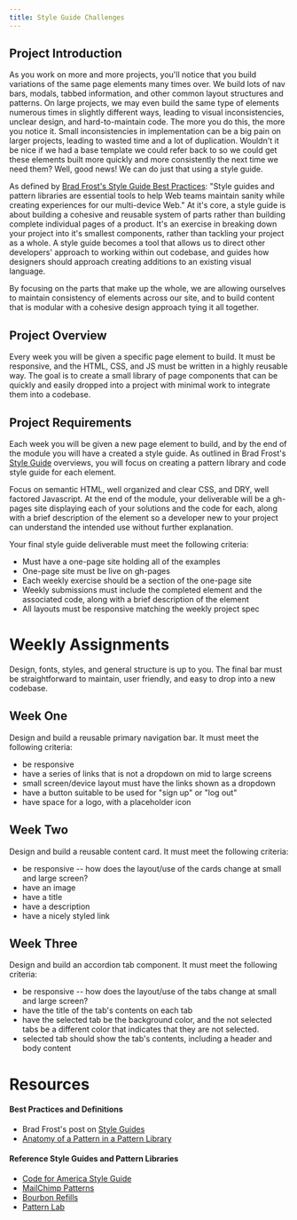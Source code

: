 ```yaml
---
title: Style Guide Challenges
---
```


## Project Introduction

As you work on more and more projects, you'll notice that you build variations of the same page elements many times over. We build lots of nav bars, modals, tabbed information, and other common layout structures and patterns. On large projects, we may even build the same type of elements numerous times in slightly different ways, leading to visual inconsistencies, unclear design, and hard-to-maintain code. The more you do this, the more you notice it. Small inconsistencies in implementation can be a big pain on larger projects, leading to wasted time and a lot of duplication. Wouldn't it be nice if we had a base template we could refer back to so we could get these elements built more quickly and more consistently the next time we need them? Well, good news! We can do just that using a style guide.

As defined by [Brad Frost's Style Guide Best Practices](http://bradfrost.com/blog/post/style-guide-best-practices/): "Style guides and pattern libraries are essential tools to help Web teams maintain sanity while creating experiences for our multi-device Web." At it's core, a style guide is about building a cohesive and reusable system of parts rather than building complete individual pages of a product. It's an exercise in breaking down your project into it's smallest components, rather than tackling your project as a whole. A style guide becomes a tool that allows us to direct other developers' approach to working within out codebase, and guides how designers should approach creating additions to an existing visual language.

By focusing on the parts that make up the whole, we are allowing ourselves to maintain consistency of elements across our site, and to build content that is modular with a cohesive design approach tying it all together.

## Project Overview

Every week you will be given a specific page element to build. It must be responsive, and the HTML, CSS, and JS must be written in a highly reusable way. The goal is to create a small library of page components that can be quickly and easily dropped into a project with minimal work to integrate them into a codebase.

## Project Requirements

Each week you will be given a new page element to build, and by the end of the module you will have a created a style guide. As outlined in Brad Frost's [Style Guide](http://bradfrost.com/blog/post/style-guides/) overviews, you will focus on creating a pattern library and code style guide for each element.

Focus on semantic HTML, well organized and clear CSS, and DRY, well factored Javascript. At the end of the module, your deliverable will be a gh-pages site displaying each of your solutions and the code for each, along with a brief description of the element so a developer new to your project can understand the intended use without further explanation.

Your final style guide deliverable must meet the following criteria:

- Must have a one-page site holding all of the examples
- One-page site must be live on gh-pages
- Each weekly exercise should be a section of the one-page site
- Weekly submissions must include the completed element and the associated code, along with a brief description of the element
- All layouts must be responsive matching the weekly project spec

# Weekly Assignments

Design, fonts, styles, and general structure is up to you. The final bar must be straightforward to maintain, user friendly, and easy to drop into a new codebase.

## Week One

Design and build a reusable primary navigation bar. It must meet the following criteria:

- be responsive
- have a series of links that is not a dropdown on mid to large screens
- small screen/device layout must have the links shown as a dropdown
- have a button suitable to be used for "sign up" or "log out"
- have space for a logo, with a placeholder icon

## Week Two

Design and build a reusable content card. It must meet the following criteria:

- be responsive -- how does the layout/use of the cards change at small and large screen?
- have an image
- have a title
- have a description
- have a nicely styled link

## Week Three

Design and build an accordion tab component. It must meet the following criteria:

- be responsive -- how does the layout/use of the tabs change at small and large screen?
- have the title of the tab's contents on each tab
- have the selected tab be the background color, and the not selected tabs be a different color that indicates that they are not selected.
- selected tab should show the tab's contents, including a header and body content

# Resources

#### Best Practices and Definitions
- Brad Frost's post on [Style Guides](http://bradfrost.com/blog/post/style-guides/)
- [Anatomy of a Pattern in a Pattern Library](http://bradfrost.com/blog/post/anatomy-of-a-pattern-in-a-pattern-library/)

#### Reference Style Guides and Pattern Libraries
- [Code for America Style Guide](http://codeforamerica.clearleft.com/)
- [MailChimp Patterns](http://ux.mailchimp.com/patterns/)
- [Bourbon Refills](http://refills.bourbon.io/)
- [Pattern Lab](http://patternlab.io/)
